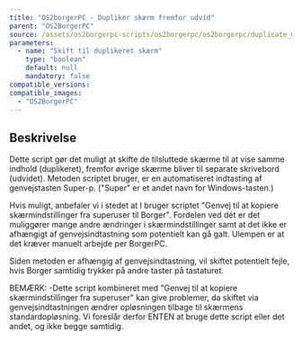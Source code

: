 ```yaml
---
title: "OS2borgerPC - Dupliker skærm fremfor udvid"
parent: "OS2BorgerPC"
source: /assets/os2borgerpc-scripts/os2borgerpc/os2borgerpc/duplicate_monitors_xdotool_test.sh
parameters:
  - name: "Skift til duplikeret skærm"
    type: "boolean"
    default: null
    mandatory: false
compatible_versions:
compatible_images:
  - "OS2BorgerPC"
---
```


## Beskrivelse
Dette script gør det muligt at skifte de tilsluttede skærme til at vise samme indhold (duplikeret), fremfor øvrige skærme bliver til separate skrivebord (udvidet). 
Metoden scriptet bruger, er en automatiseret indtasting af genvejstasten Super-p. ("Super" er et andet navn for Windows-tasten.)

Hvis muligt, anbefaler vi i stedet at I bruger scriptet "Genvej til at kopiere skærmindstillinger fra superuser til Borger". Fordelen ved dét er det muliggører mange andre ændringer i skærmindstillinger samt at det ikke er afhængigt af genvejsindtastning som potentielt kan gå galt. Ulempen er at det kræver manuelt arbejde per BorgerPC.

Siden metoden er afhængig af genvejsindtastning, vil skiftet potentielt fejle, hvis Borger samtidig trykker på andre taster på tastaturet.

BEMÆRK:
-Dette script kombineret med "Genvej til at kopiere skærmindstillinger fra superuser" kan give problemer, da skiftet via genvejsindtastningen ændrer opløsningen tilbage til skærmens standardopløsning. Vi foreslår derfor ENTEN at bruge dette script eller det andet, og ikke begge samtidig.